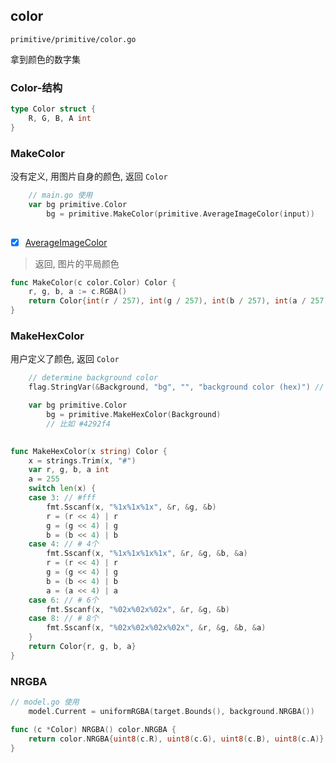## color

`primitive/primitive/color.go`

拿到颜色的数字集

### Color-结构

``` go
type Color struct {
	R, G, B, A int
}
```

### MakeColor

没有定义, 用图片自身的颜色, 返回 `Color`

``` go
	// main.go 使用
	var bg primitive.Color
		bg = primitive.MakeColor(primitive.AverageImageColor(input))
    
```

- [x] [AverageImageColor](./util.md#averageimagecolor)

> 返回, 图片的平局颜色

``` go
func MakeColor(c color.Color) Color {
	r, g, b, a := c.RGBA()
	return Color{int(r / 257), int(g / 257), int(b / 257), int(a / 257)}
}

```


### MakeHexColor

用户定义了颜色, 返回 `Color`


``` go
    // determine background color
    flag.StringVar(&Background, "bg", "", "background color (hex)") // 是否 hex

	var bg primitive.Color
        bg = primitive.MakeHexColor(Background)
        // 比如 #4292f4
    
```

``` go
func MakeHexColor(x string) Color {
	x = strings.Trim(x, "#")
	var r, g, b, a int
	a = 255
	switch len(x) {
	case 3: // #fff
		fmt.Sscanf(x, "%1x%1x%1x", &r, &g, &b)
		r = (r << 4) | r
		g = (g << 4) | g
		b = (b << 4) | b
	case 4: // # 4个
		fmt.Sscanf(x, "%1x%1x%1x%1x", &r, &g, &b, &a)
		r = (r << 4) | r
		g = (g << 4) | g
		b = (b << 4) | b
		a = (a << 4) | a
	case 6: // # 6个
		fmt.Sscanf(x, "%02x%02x%02x", &r, &g, &b)
	case 8: // # 8个
		fmt.Sscanf(x, "%02x%02x%02x%02x", &r, &g, &b, &a)
	}
	return Color{r, g, b, a}
}


```

### NRGBA

``` go
// model.go 使用
	model.Current = uniformRGBA(target.Bounds(), background.NRGBA())

```

``` go
func (c *Color) NRGBA() color.NRGBA {
	return color.NRGBA{uint8(c.R), uint8(c.G), uint8(c.B), uint8(c.A)}
}

```